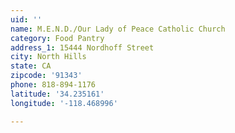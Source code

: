 ```yaml
---
uid: ''
name: M.E.N.D./Our Lady of Peace Catholic Church
category: Food Pantry
address_1: 15444 Nordhoff Street
city: North Hills
state: CA
zipcode: '91343'
phone: 818-894-1176
latitude: '34.235161'
longitude: '-118.468996'

---
```

